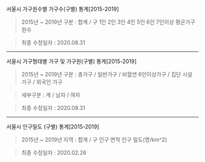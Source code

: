 서울시 가구원수별 가구수(구별) 통계[2015-2019]
> 2015년 ~ 2019년
> 구분 : 합계 / 구
> 1인
> 2인
> 3인
> 4인
> 5인
> 6인
> 7인이상
> 평균가구원수
 
> 최종 수정일자 : 2020.08.31

-----------------------------------------------------

서울시 가구형태별 가구 및 가구원(구별) 통계[2015-2019]
> 2015년 ~ 2019년
> 구분 : 총가구 / 일반가구 / 비혈연 6인이상가구 / 집단 시설 가구 / 외국인 가구 

> 세부구분 : 계 / 남자 / 여자

> 최종 수정일자 : 2020.08.31

-----------------------------------------------------

서울시 인구밀도 (구별) 통계[2015-2019]
> 2015년 ~ 2019년
> 지역 : 합계 / 구
> 인구
> 면적
> 인구 밀도(명/km^2)

> 최종 수정일자 : 2020.02.26